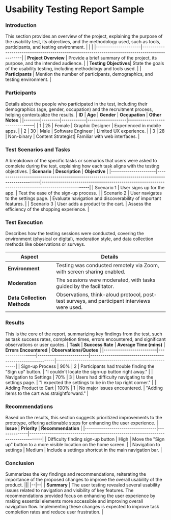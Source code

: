 # Usability Testing Report Sample

### Introduction
This section provides an overview of the project, explaining the purpose of the usability test, its objectives, and the methodology used, such as tools, participants, and testing environment.
|   |                                                                                     |
|----------------------|-------------------------------------------------------------------------------------------------|
| **Project Overview**  | Provide a brief summary of the project, its purpose, and the intended audience.                 |
| **Testing Objectives**| State the goals of the usability testing, including methodology and tools used.                  |
| **Participants**      | Mention the number of participants, demographics, and testing environment.                      |

### Participants
Details about the people who participated in the test, including their demographics (age, gender, occupation) and the recruitment process, helping contextualize the results.
| **ID** | **Age** | **Gender** | **Occupation**    | **Other Notes**               |
|--------|---------|------------|-------------------|--------------------------------|
| 1      | 25      | Female     | Graphic Designer  | Experienced in mobile apps.    |
| 2      | 30      | Male       | Software Engineer | Limited UX experience.         |
| 3      | 28      | Non-binary | Content Strategist| Familiar with web interfaces.  |

### Test Scenarios and Tasks
A breakdown of the specific tasks or scenarios that users were asked to complete during the test, explaining how each task aligns with the testing objectives.
| **Scenario**         | **Description**                                                                                   | **Objective**                                                                                      |
|----------------------|---------------------------------------------------------------------------------------------------|-----------------------------------------------------------------------------------------------------|
| Scenario 1           | User signs up for the app.                                                                         | Test the ease of the sign-up process.                                                               |
| Scenario 2           | User navigates to the settings page.                                                               | Evaluate navigation and discoverability of important features.                                       |
| Scenario 3           | User adds a product to the cart.                                                                   | Assess the efficiency of the shopping experience.                                                    |

### Test Execution
Describes how the testing sessions were conducted, covering the environment (physical or digital), moderation style, and data collection methods like observations or surveys.

| **Aspect**               | **Details**                                                                                     |
|--------------------------|-------------------------------------------------------------------------------------------------|
| **Environment**           | Testing was conducted remotely via Zoom, with screen sharing enabled.                          |
| **Moderation**            | The sessions were moderated, with tasks guided by the facilitator.                             |
| **Data Collection Methods**| Observations, think-aloud protocol, post-test surveys, and participant interviews were used.   |

### Results
This is the core of the report, summarizing key findings from the test, such as task success rates, completion times, errors encountered, and significant observations or user quotes.
| **Task**                 | **Success Rate** | **Average Time (mins)** | **Errors Encountered**                                    | **Observations/Quotes**                                   |
|--------------------------|------------------|-------------------------|------------------------------------------------------------|----------------------------------------------------------|
| Sign-up Process           | 90%              | 2                        | Participants had trouble finding the "Sign up" button.      | "I couldn't locate the sign-up button right away."        |
| Navigation to Settings    | 70%              | 3                        | Users had difficulty navigating to the settings page.       | "I expected the settings to be in the top right corner."  |
| Adding Product to Cart    | 100%             | 1                        | No major issues encountered.                                | "Adding items to the cart was straightforward."           |

### Recommendations
Based on the results, this section suggests prioritized improvements to the prototype, offering actionable steps for enhancing the user experience.
| **Issue**                        | **Priority** | **Recommendation**                                                                 |
|-----------------------------------|--------------|------------------------------------------------------------------------------------|
| Difficulty finding sign-up button | High         | Move the "Sign up" button to a more visible location on the home screen.           |
| Navigation to settings            | Medium       | Include a settings shortcut in the main navigation bar.                            |

### Conclusion
Summarizes the key findings and recommendations, reiterating the importance of the proposed changes to improve the overall usability of the product.
|||
|--|--|
| **Summary**   | The user testing revealed several usability issues related to navigation and visibility of key features. The recommendations provided focus on enhancing the user experience by making essential elements more accessible and improving overall navigation flow. Implementing these changes is expected to improve task completion rates and reduce user frustration. |
